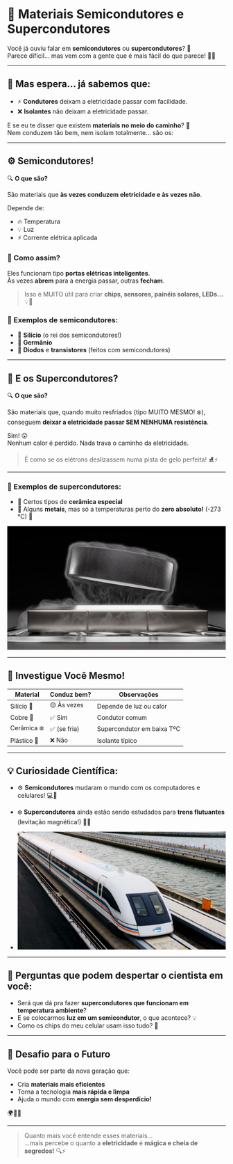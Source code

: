 # 🧠 Materiais Semicondutores e Supercondutores

Você já ouviu falar em **semicondutores** ou **supercondutores**? 🤔  
Parece difícil… mas vem com a gente que é mais fácil do que parece! 🚀✨

---

## 🤨 Mas espera… já sabemos que:

- ⚡ **Condutores** deixam a eletricidade passar com facilidade.
- ❌ **Isolantes** não deixam a eletricidade passar.

E se eu te disser que existem **materiais no meio do caminho**? 🤯  
Nem conduzem tão bem, nem isolam totalmente… são os:

---

## ⚙️ Semicondutores!

🔍 **O que são?**

São materiais que **às vezes conduzem eletricidade e às vezes não**.

Depende de:
- 🔥 Temperatura
- 💡 Luz
- ⚡ Corrente elétrica aplicada

### 🧠 Como assim?

Eles funcionam tipo **portas elétricas inteligentes**.  
Às vezes **abrem** para a energia passar, outras **fecham**.

> Isso é MUITO útil para criar **chips, sensores, painéis solares, LEDs...** 💡📱

### 🔬 Exemplos de semicondutores:

- 🧪 **Silício** (o rei dos semicondutores!)
- 🧪 **Germânio**
- 🔋 **Diodos** e **transistores** (feitos com semicondutores)

---

## 🧊 E os Supercondutores?

🔍 **O que são?**

São materiais que, quando muito resfriados (tipo MUITO MESMO! ❄️), conseguem **deixar a eletricidade passar SEM NENHUMA resistência**.

Sim! 😮  
Nenhum calor é perdido. Nada trava o caminho da eletricidade.

> É como se os elétrons deslizassem numa pista de gelo perfeita! ⛸️⚡

---

### 🧪 Exemplos de supercondutores:

- 🧊 Certos tipos de **cerâmica especial**
- 🧊 Alguns **metais**, mas só a temperaturas perto do **zero absoluto!** (-273 °C) 🥶

![SC](IMAGES/teclimpasSC.jpg)

---

## 🤔 Investigue Você Mesmo!

| Material     | Conduz bem? | Observações                 |
|--------------|-------------|-----------------------------|
| Silício 🧪   | 🟡 Às vezes  | Depende de luz ou calor     |
| Cobre 🥇     | ✅ Sim       | Condutor comum              |
| Cerâmica ❄️ | ✅ (se fria) | Supercondutor em baixa TºC |
| Plástico 🧱   | ❌ Não       | Isolante típico             |

---

## 💡 Curiosidade Científica:

- ⚙️ **Semicondutores** mudaram o mundo com os computadores e celulares! 💻📱
- ❄️ **Supercondutores** ainda estão sendo estudados para **trens flutuantes** (levitação magnética!) 🚄🧲

- ![MAG](IMAGES/MAGLEV.jpg)

---

## 🧪 Perguntas que podem despertar o cientista em você:

- Será que dá pra fazer **supercondutores que funcionam em temperatura ambiente**?
- E se colocarmos **luz em um semicondutor**, o que acontece? 💡
- Como os chips do meu celular usam isso tudo? 🤖

---

## 🚀 Desafio para o Futuro

Você pode ser parte da nova geração que:

- Cria **materiais mais eficientes**  
- Torna a tecnologia **mais rápida e limpa**  
- Ajuda o mundo com **energia sem desperdício!**

🌍🔋✨

---

> Quanto mais você entende esses materiais...  
> ...mais percebe o quanto a **eletricidade** é **mágica e cheia de segredos!** 🔍⚡
